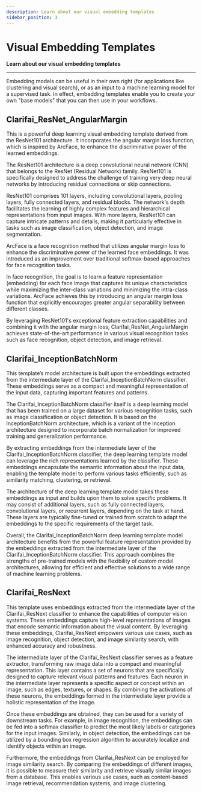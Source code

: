 ```yaml
---
description: Learn about our visual embedding templates
sidebar_position: 3
---
```


# Visual Embedding Templates

**Learn about our visual embedding templates**
<hr />

Embedding models can be useful in their own right (for applications like clustering and visual search), or as an input to a machine learning model for a supervised task. In effect, embedding templates enable you to create your own "base models" that you can then use in your workflows.

## Clarifai_ResNet_AngularMargin

This is a powerful deep learning visual embedding template derived from the ResNet101 architecture. It incorporates the angular margin loss function, which is inspired by ArcFace, to enhance the discriminative power of the learned embeddings.

The ResNet101 architecture is a deep convolutional neural network (CNN) that belongs to the ResNet (Residual Network) family. ResNet101 is specifically designed to address the challenge of training very deep neural networks by introducing residual connections or skip connections.

ResNet101 comprises 101 layers, including convolutional layers, pooling layers, fully connected layers, and residual blocks. The network's depth facilitates the learning of highly complex features and hierarchical representations from input images. With more layers, ResNet101 can capture intricate patterns and details, making it particularly effective in tasks such as image classification, object detection, and image segmentation.

ArcFace is a face recognition method that utilizes angular margin loss to enhance the discriminative power of the learned face embeddings. It was introduced as an improvement over traditional softmax-based approaches for face recognition tasks.

In face recognition, the goal is to learn a feature representation (embedding) for each face image that captures its unique characteristics while maximizing the inter-class variations and minimizing the intra-class variations. ArcFace achieves this by introducing an angular margin loss function that explicitly encourages greater angular separability between different classes.

By leveraging ResNet101's exceptional feature extraction capabilities and combining it with the angular margin loss, Clarifai_ResNet_AngularMargin achieves state-of-the-art performance in various visual recognition tasks such as face recognition, object detection, and image retrieval.

## Clarifai_InceptionBatchNorm

This template’s model architecture is built upon the embeddings extracted from the intermediate layer of the Clarifai_InceptionBatchNorm classifier. These embeddings serve as a compact and meaningful representation of the input data, capturing important features and patterns.

The Clarifai_InceptionBatchNorm classifier itself is a deep learning model that has been trained on a large dataset for various recognition tasks, such as image classification or object detection. It is based on the InceptionBatchNorm architecture, which is a variant of the Inception architecture designed to incorporate batch normalization for improved training and generalization performance.

By extracting embeddings from the intermediate layer of the Clarifai_InceptionBatchNorm classifier, the deep learning template model can leverage the rich representations learned by the classifier. These embeddings encapsulate the semantic information about the input data, enabling the template model to perform various tasks efficiently, such as similarity matching, clustering, or retrieval.

The architecture of the deep learning template model takes these embeddings as input and builds upon them to solve specific problems. It may consist of additional layers, such as fully connected layers, convolutional layers, or recurrent layers, depending on the task at hand. These layers are typically fine-tuned or trained from scratch to adapt the embeddings to the specific requirements of the target task.

Overall, the Clarifai_InceptionBatchNorm deep learning template model architecture benefits from the powerful feature representation provided by the embeddings extracted from the intermediate layer of the Clarifai_InceptionBatchNorm classifier. This approach combines the strengths of pre-trained models with the flexibility of custom model architectures, allowing for efficient and effective solutions to a wide range of machine learning problems.

## Clarifai_ResNext

This template uses embeddings extracted from the intermediate layer of the Clarifai_ResNext classifier to enhance the capabilities of computer vision systems. These embeddings capture high-level representations of images that encode semantic information about the visual content. By leveraging these embeddings, Clarifai_ResNext empowers various use cases, such as image recognition, object detection, and image similarity search, with enhanced accuracy and robustness.

The intermediate layer of the Clarifai_ResNext classifier serves as a feature extractor, transforming raw image data into a compact and meaningful representation. This layer contains a set of neurons that are specifically designed to capture relevant visual patterns and features. Each neuron in the intermediate layer represents a specific aspect or concept within an image, such as edges, textures, or shapes. By combining the activations of these neurons, the embeddings formed in the intermediate layer provide a holistic representation of the image.

Once these embeddings are obtained, they can be used for a variety of downstream tasks. For example, in image recognition, the embeddings can be fed into a softmax classifier to predict the most likely labels or categories for the input images. Similarly, in object detection, the embeddings can be utilized by a bounding box regression algorithm to accurately localize and identify objects within an image.

Furthermore, the embeddings from Clarifai_ResNext can be employed for image similarity search. By comparing the embeddings of different images, it is possible to measure their similarity and retrieve visually similar images from a database. This enables various use cases, such as content-based image retrieval, recommendation systems, and image clustering.

